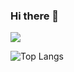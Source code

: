 ### Hi there 👋

<!--
**KongValley/KongValley** is a ✨ _special_ ✨ repository because its `README.md` (this file) appears on your GitHub profile.

Here are some ideas to get you started:

- 🔭 I’m currently working on ...
- 🌱 I’m currently learning ...
- 👯 I’m looking to collaborate on ...
- 🤔 I’m looking for help with ...
- 💬 Ask me about ...
- 📫 How to reach me: ...
- 😄 Pronouns: ...
- ⚡ Fun fact: ...
-->

![](https://github-readme-stats.vercel.app/api?username=kongvalley&show_icons=true&theme=gotham)


![Top Langs](https://github-readme-stats.vercel.app/api/top-langs/?username=kongvalley&layout=compact&theme=gotham)

